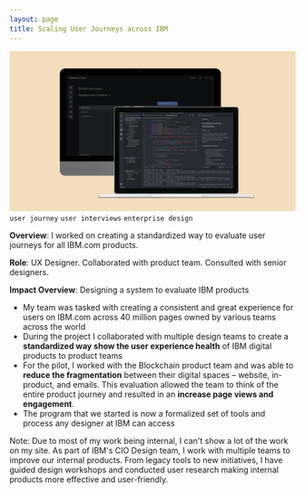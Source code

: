 ```yaml
---
layout: page
title: Scaling User Journeys across IBM
---
```


![userjourney](/images/ibm-journey.png)
`user journey` `user interviews` `enterprise design`

**Overview**: I worked on creating a standardized way to evaluate user journeys for all IBM.com products.

**Role**: UX Designer. Collaborated with product team. Consulted with senior designers.

**Impact Overview**: Designing a system to evaluate IBM products
- My team was tasked with creating a consistent and great experience for users on IBM.com across 40 million pages owned by various teams across the world
- During the project I collaborated with multiple design teams to create a **standardized way show the user experience health** of IBM digital products to product teams
- For the pilot, I worked with the Blockchain product team and was able to **reduce the fragmentation** between their digital spaces – website, in-product, and  emails. This evaluation allowed the team to think of the entire product journey and resulted in an **increase page views and engagement**.
- The program that we started is now a formalized set of tools and process any designer at IBM can access

Note: Due to most of my work being internal, I can't show a lot of the work on my site. As part of IBM's CIO Design team, I work with multiple teams to improve our internal products. From legacy tools to new initiatives, I have guided design workshops and conducted user research making internal products more effective and user-friendly.
